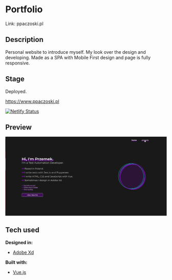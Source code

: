 # Portfolio

Link: ppaczoski.pl

## Description

Personal website to introduce myself. My look over the design and developing. Made as a SPA with Mobile First design and page is fully responsive.

## Stage

Deployed.

https://www.ppaczoski.pl

[![Netlify Status](https://api.netlify.com/api/v1/badges/057a003d-86b7-4327-bc32-413075f30033/deploy-status)](https://app.netlify.com/sites/lucid-engelbart-901023/deploys)

## Preview

![Portfolio demo](public/portfolio.gif)

## Tech used

<b>Designed in:</b>

- [Adobe Xd](https://www.adobe.com/pl/products/xd.html)

<b>Built with:</b>

- [Vue.js](https://vuejs.org)
